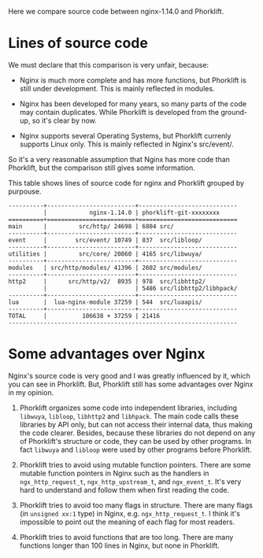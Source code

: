 Here we compare source code between nginx-1.14.0 and Phorklift.

# Lines of source code

We must declare that this comparison is very unfair, because:

- Nginx is much more complete and has more functions, but Phorklift is
  still under development.
  This is mainly reflected in modules.

- Nginx has been developed for many years, so many parts of the code may contain duplicates. While Phorklift is developed from the ground-up, so it's
  clear by now.

- Nginx supports several Operating Systems, but Phorklift currenly supports Linux only.
  This is mainly reflected in Nginx's src/event/.

So it's a very reasonable assumption that Nginx has more code than Phorklift, but the
comparison still gives some information.

This table shows lines of source code for nginx and Phorklift grouped by purpouse.

    ----------+-------------------------+----------------------------
              |            nginx-1.14.0 | phorklift-git-xxxxxxxx
    ==========+=========================+============================
    main      |         src/http/ 24698 | 6804 src/
    ----------+-------------------------+----------------------------
    event     |        src/event/ 10749 | 837  src/libloop/
    ----------+-------------------------+----------------------------
    utilities |         src/core/ 20860 | 4165 src/libwuya/
    ----------+-------------------------+----------------------------
    modules   | src/http/modules/ 41396 | 2602 src/modules/
    ----------+-------------------------+----------------------------
    http2     |      src/http/v2/  8935 | 978  src/libhttp2/
              |                         | 5486 src/libhttp2/libhpack/
    ----------+-------------------------+----------------------------
    lua       |  lua-nginx-module 37259 | 544  src/luaapis/
    ----------+-------------------------+----------------------------
    TOTAL     |          106638 + 37259 | 21416
    -----------------------------------------------------------------


# Some advantages over Nginx

Nginx's source code is very good and I was greatly influenced by it,
which you can see in Phorklift. But, Phorklift still has some advantages over Nginx in my opinion.

1. Phorklift organizes some code into independent libraries, including
   `libwuya`, `libloop`, `libhttp2` and `libhpack`. The main
   code calls these libraries by API only, but can not access their
   internal data, thus making the code clearer.
   Besides, because these libraries do not depend on any of Phorklift's structure
   or code, they can be used by other programs. In fact `libwuya` and
   `libloop` were used by other programs before Phorklift.

2. Phorklift tries to avoid using mutable function pointers.
   There are some mutable function pointers in Nginx such as the handlers
   in `ngx_http_request_t`, `ngx_http_upstream_t`, and `ngx_event_t`. It's
   very hard to understand and follow them when first reading the code.

3. Phorklift tries to avoid too many flags in structure.
   There are many flags (in `unsigned xx:1` type) in Nginx, e.g.
   `ngx_http_request_t`. I think it's impossible to point out the meaning
   of each flag for most readers.

4. Phorklift tries to avoid functions that are too long.
   There are many functions longer than 100 lines in Nginx, but none in Phorklift.
